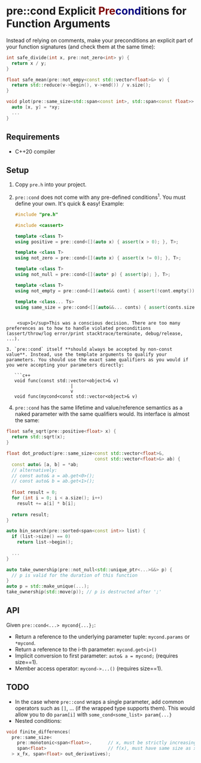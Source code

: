 # pre::cond Explicit <span style="color:maroon;">Pre</span><span style="color:navy;">cond</span>itions for Function Arguments
Instead of relying on comments, make your preconditions an explicit part of your function signatures (and check them at the same time):

```c++
int safe_divide(int x, pre::not_zero<int> y) {
  return x / y;
}

float safe_mean(pre::not_empy<const std::vector<float>&> v) {
  return std::reduce(v->begin(), v->end()) / v.size();
}

void plot(pre::same_size<std::span<const int>, std::span<const float>> xy) {
  auto [x, y] = *xy;
  ...
}
```

## Requirements
- C++20 compiler

## Setup
1. Copy `pre.h` into your project.
2. `pre::cond` does not come with any pre-defined conditions<sup>1</sup>. You must define your own. It's quick & easy! Example:

    ```c++
    #include "pre.h"

    #include <cassert>

    template <class T>
    using positive = pre::cond<[](auto x) { assert(x > 0); }, T>;

    template <class T>
    using not_zero = pre::cond<[](auto x) { assert(x != 0); }, T>;

    template <class T>
    using not_null = pre::cond<[](auto* p) { assert(p); }, T>;

    template <class T>
    using not_empty = pre::cond<[](auto&& cont) { assert(!cont.empty()); }, T>;

    template <class... Ts>
    using same_size = pre::cond<[](auto&&... conts) { assert(conts.size() == ...); }, Ts...>;
```

    <sup>1</sup>This was a conscious decision. There are too many preferences as to how to handle violated preconditions (assert/throw/log error/print stacktrace/terminate, debug/release, ...).

3. `pre::cond` itself **should always be accepted by non-const value**. Instead, use the template arguments to qualify your parameters. You should use the exact same qualifiers as you would if you were accepting your parameters directly:

   ```c++
   void func(const std::vector<object>& v)
                        |
                        v
   void func(mycond<const std::vector<object>& v)
   ```

4. `pre::cond` has the same lifetime and value/reference semantics as a naked parameter with the same qualifiers would. Its interface is almost the same:

```c++
float safe_sqrt(pre::positive<float> x) {
  return std::sqrt(x);
}

float dot_product(pre::same_size<const std::vector<float>&,
                                 const std::vector<float>&> ab) {
  const auto& [a, b] = *ab;
  // alternatively:
  // const auto& a = ab.get<0>();
  // const auto& b = ab.get<1>();
  
  float result = 0;
  for (int i = 0; i < a.size(); i++)
    result += a[i] * b[i];
    
  return result;
}

auto bin_search(pre::sorted<span<const int>> list) {
  if (list->size() == 0)
    return list->begin();
    
  ...
}

auto take_ownership(pre::not_null<std::unique_ptr<...>&&> p) {
  // p is valid for the duration of this function
}
auto p = std::make_unique(...);
take_ownership(std::move(p)); // p is destructed after ';'
```

## API
Given `pre::cond<...> mycond{...};`:

- Return a reference to the underlying parameter tuple: `mycond.params` or `*mycond`.
- Return a reference to the i-th parameter: `mycond.get<i>()`
- Implicit conversion to first parameter: `auto& a = mycond;` (requires size==1).
- Member access operator: `mycond->...()` (requires size==1).

## TODO
- In the case where `pre::cond` wraps a single parameter, add common operators such as `[]`, ... (if the wrapped type supports them). This would allow you to do `param[i]` with `some_cond<some_list> param{...}`
- Nested conditions:

```c++
void finite_differences(
  pre::same_size<
    pre::monotonic<span<float>>,      // x, must be strictly increasing
    span<float>                       // f(x), must have same size as x
  > x_fx, span<float> out_derivatives);
```